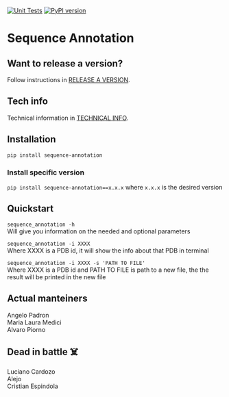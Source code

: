 [![Unit Tests](https://github.com/BioinformaticaUNQ/sequence_annotation/actions/workflows/ci.yml/badge.svg)](github.com/BioinformaticaUNQ/sequence_annotation/actions/workflows/ci.yml) [![PyPI version](https://badge.fury.io/py/sequence-annotation.svg)](https://badge.fury.io/py/sequence-annotation)


# Sequence Annotation

## Want to release a version?
Follow instructions in [RELEASE A VERSION](RELEASE.md).

## Tech info
Technical information in [TECHNICAL INFO](TECHINFO.md).

## Installation

`pip install sequence-annotation`

### Install specific version

`pip install sequence-annotation==x.x.x` where `x.x.x` is the desired version

## Quickstart

`sequence_annotation -h` <br>
 Will give you information on the needed and optional parameters <br>

`sequence_annotation -i XXXX` <br>
 Where XXXX is a PDB id, it will show the info about that PDB in terminal <br>

`sequence_annotation -i XXXX -s 'PATH TO FILE'` <br>
 Where XXXX is a PDB id and PATH TO FILE is path to a new file, the the result will be printed in the new file <br>

## Actual manteiners

Angelo Padron <br>
Maria Laura Medici <br>
Alvaro Piorno <br>

## Dead in battle :skull_and_crossbones:

Luciano Cardozo <br>
Alejo <br>
Cristian Espindola <br>
